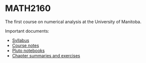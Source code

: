 # MATH2160

The first course on numerical analysis at the University of Manitoba.

Important documents:

- [Syllabus](https://github.com/MikaelSlevinsky/MATH2160/blob/master/syllabus/MATH2160Syllabus.pdf)
- [Course notes](https://github.com/MikaelSlevinsky/MATH2160/blob/master/tex/MATH2160.pdf)
- [Pluto notebooks](https://github.com/MikaelSlevinsky/MATH2160/blob/master/notebooks/)
- [Chapter summaries and exercises](https://github.com/MikaelSlevinsky/MATH2160/blob/master/exercises/)

